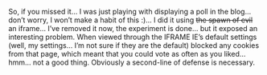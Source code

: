 So, if you missed it&#8230; I was just playing with displaying a poll in the blog&#8230; don&#8217;t worry, I won&#8217;t make a habit of this :)&#8230; I did it using <strike>the spawn of evil</strike> an iframe&#8230; I&#8217;ve removed it now, the experiment is done&#8230; but it exposed an interesting problem. When viewed through the IFRAME IE&#8217;s default settings (well, my settings&#8230; I&#8217;m not sure if they are the default) blocked any cookies from that page, which meant that you could vote as often as you liked&#8230; hmm&#8230; not a good thing. Obviously a second-line of defense is necessary.